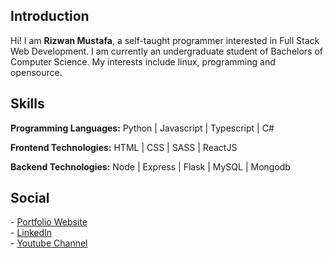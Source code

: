 ## Introduction

Hi! I am **Rizwan Mustafa**, a self-taught programmer interested in Full Stack Web Development. 
I am currently an undergraduate student of Bachelors of Computer Science.
My interests include linux, programming and opensource.

## Skills

**Programming Languages:** Python | Javascript | Typescript | C#

**Frontend Technologies:** HTML | CSS | SASS | ReactJS  

**Backend Technologies:** Node | Express | Flask | MySQL | Mongodb  

## Social  

\- [Portfolio Website](https://rizwanmustafa.com/)  
\- [LinkedIn](https://www.linkedin.com/in/rizwan-mustafa-khan/)  
\- [Youtube Channel](https://www.youtube.com/channel/UCpOlMjOTBfUHqxwhoopFoOA)  
